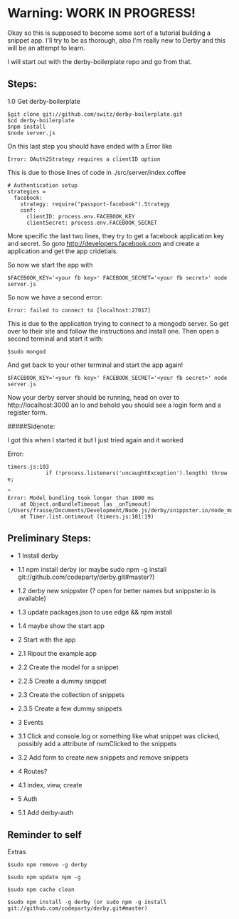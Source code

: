 Warning: WORK IN PROGRESS!
==========================

Okay so this is supposed to become some sort of a tutorial building a snippet app. I'll try to be as thorough, also I'm really new to Derby and this will be an attempt to learn.

I will start out with the derby-boilerplate repo and go from that.

Steps:
------

1.0 Get derby-boilerplate


    $git clone git://github.com/switz/derby-boilerplate.git    
    $cd derby-boilerplate
    $npm install
    $node server.js

On this last step you should have ended with a Error like

`Error: OAuth2Strategy requires a clientID option`

This is due to those lines of code in ./src/server/index.coffee

    # Authentication setup
    strategies =
      facebook:
        strategy: require("passport-facebook").Strategy
        conf:
          clientID: process.env.FACEBOOK_KEY
          clientSecret: process.env.FACEBOOK_SECRET

More specific the last two lines, they try to get a facebook application key and secret. So goto http://developers.facebook.com and create a application and get the app cridetials.

So now we start the app with

    $FACEBOOK_KEY='<your fb key>' FACEBOOK_SECRET='<your fb secret>' node server.js

So now we have a second error:

`Error: failed to connect to [localhost:27017]`

This is due to the application trying to connect to a mongodb server. So get over to their site and follow the instructions and install one. Then open a second terminal and start it with:

    $sudo mongod

And get back to your other terminal and start the app again!

    $FACEBOOK_KEY='<your fb key>' FACEBOOK_SECRET='<your fb secret>' node server.js

Now your derby server should be running, head on over to http://localhost:3000 an lo and behold you should see a login form and a register form.

#####Sidenote:

I got this when I started it but I just tried again and it worked

Error:

    timers.js:103
                if (!process.listeners('uncaughtException').length) throw e;
                                                                          ^
    Error: Model bundling took longer than 1000 ms
        at Object.onBundleTimeout [as _onTimeout] (/Users/frasse/Documents/Development/Node.js/derby/snippster.io/node_modules/racer/lib/bundle/bundle.Model.js:63:9)
        at Timer.list.ontimeout (timers.js:101:19)


Preliminary Steps:
------------------

+   1 Install derby
+   1.1 npm install derby (or maybe sudo npm -g install git://github.com/codeparty/derby.git#master?)
+   1.2 derby new snippster (? open for better names but snippster.io is available)
+   1.3 update packages.json to use edge && npm install
+   1.4 maybe show the start app

+   2 Start with the app
+   2.1 Ripout the example app
+   2.2 Create the model for a snippet
+   2.2.5 Create a dummy snippet
+   2.3 Create the collection of snippets
+   2.3.5 Create a few dummy snippets

+   3 Events
+   3.1 Click and console.log or something like what snippet was clicked, possibly add a attribute of numClicked to the snippets
+   3.2 Add form to create new snippets and remove snippets

+   4 Routes?
+   4.1 index, view, create

+   5 Auth
+   5.1 Add derby-auth

Reminder to self
----------------

Extras

`$sudo npm remove -g derby`

`$sudo npm update npm -g`

`$sudo npm cache clean`

`$sudo npm install -g derby (or sudo npm -g install git://github.com/codeparty/derby.git#master)`